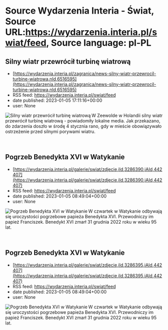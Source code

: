 # Source Wydarzenia Interia - Świat, Source URL:https://wydarzenia.interia.pl/swiat/feed, Source language: pl-PL

## Silny wiatr przewrócił turbinę wiatrową
 - [https://wydarzenia.interia.pl/zagranica/news-silny-wiatr-przewrocil-turbine-wiatrowa,nId,6516595](https://wydarzenia.interia.pl/zagranica/news-silny-wiatr-przewrocil-turbine-wiatrowa,nId,6516595)
 - RSS feed: https://wydarzenia.interia.pl/swiat/feed
 - date published: 2023-01-05 17:11:16+00:00
 - user: None

<p><a href="https://wydarzenia.interia.pl/zagranica/news-silny-wiatr-przewrocil-turbine-wiatrowa,nId,6516595"><img align="left" alt=" Silny wiatr przewrócił turbinę wiatrową" src="https://i.iplsc.com/silny-wiatr-przewrocil-turbine-wiatrowa/000GL0DRRGWANHEK-C321.jpg" /></a>W Zeewolde w Holandii silny wiatr przewrócił turbinę wiatrową - powiadomiły lokalne media. Jak przekazano, do zdarzenia doszło w środę 4 stycznia rano, gdy w mieście obowiązywało ostrzeżenie przed silnymi porywami wiatru. </p><br clear="all" />

## Pogrzeb Benedykta XVI w Watykanie
 - [https://wydarzenia.interia.pl/galerie/swiat/zdjecie,iId,3286390,iAId,442407](https://wydarzenia.interia.pl/galerie/swiat/zdjecie,iId,3286390,iAId,442407)
 - RSS feed: https://wydarzenia.interia.pl/swiat/feed
 - date published: 2023-01-05 08:49:04+00:00
 - user: None

<p><a href="https://wydarzenia.interia.pl/galerie/swiat/zdjecie,iId,3286390,iAId,442407"><img align="left" alt="Pogrzeb Benedykta XVI w Watykanie" src="https://i.iplsc.com/pogrzeb-benedykta-xvi-w-watykanie/000GKXTQ2O867FMV-C321.jpg" /></a>W czwartek w Watykanie odbywają się uroczystości pogrzebowe papieża Benedykta XVI. Przewodniczy im papież Franciszek. Benedykt XVI zmarł 31 grudnia 2022 roku w wieku 95 lat.</p><br clear="all" />

## Pogrzeb Benedykta XVI w Watykanie
 - [https://wydarzenia.interia.pl/galerie/swiat/zdjecie,iId,3286395,iAId,442407](https://wydarzenia.interia.pl/galerie/swiat/zdjecie,iId,3286395,iAId,442407)
 - RSS feed: https://wydarzenia.interia.pl/swiat/feed
 - date published: 2023-01-05 08:49:04+00:00
 - user: None

<p><a href="https://wydarzenia.interia.pl/galerie/swiat/zdjecie,iId,3286395,iAId,442407"><img align="left" alt="Pogrzeb Benedykta XVI w Watykanie" src="https://i.iplsc.com/pogrzeb-benedykta-xvi-w-watykanie/000GKXVM8R7ML61L-C321.jpg" /></a>W czwartek w Watykanie odbywają się uroczystości pogrzebowe papieża Benedykta XVI. Przewodniczy im papież Franciszek. Benedykt XVI zmarł 31 grudnia 2022 roku w wieku 95 lat.</p><br clear="all" />
